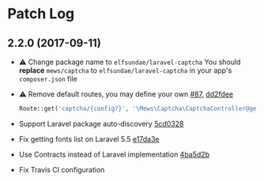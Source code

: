# Patch Log

## 2.2.0 (2017-09-11)

- :warning: Change package name to `elfsundae/laravel-captcha`
  You should **replace** `mews/captcha` to `elfsundae/laravel-captcha` in your app's `composer.json` file
- :warning: Remove default routes, you may define your own [#87](https://github.com/mewebstudio/captcha/issues/87), [dd2fdee](https://github.com/ElfSundae/laravel-captcha/commit/dd2fdee9ca714f9015d738d3ce8edda3240bcf1d)

    ```php
    Route::get('captcha/{config?}', '\Mews\Captcha\CaptchaController@getCaptcha');
    ```

- Support Laravel package auto-discovery [5cd0328](https://github.com/ElfSundae/laravel-captcha/commit/5cd03281c58ad9242ed0b1799ba75105f8c3990a)
- Fix getting fonts list on Laravel 5.5 [e17da3e](https://github.com/ElfSundae/laravel-captcha/commit/e17da3e36bb39b20f388943f136593271efd1361)
- Use Contracts instead of Laravel implementation [4ba5d2b](https://github.com/ElfSundae/laravel-captcha/commit/4ba5d2b9823d022f5105cdf350719560d5ade9fd)
- Fix Travis CI configuration
